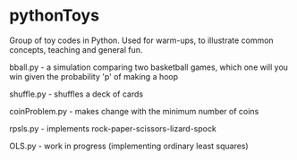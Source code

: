 pythonToys
==========

Group of toy codes in Python. Used for warm-ups, to illustrate common concepts, teaching 
and 
general fun. 

bball.py - a simulation comparing two basketball games, which one will you win given the probability 'p' of making a hoop

shuffle.py - shuffles a deck of cards

coinProblem.py - makes change with the minimum number of coins

rpsls.py - implements rock-paper-scissors-lizard-spock

OLS.py - work in progress (implementing ordinary least squares)

